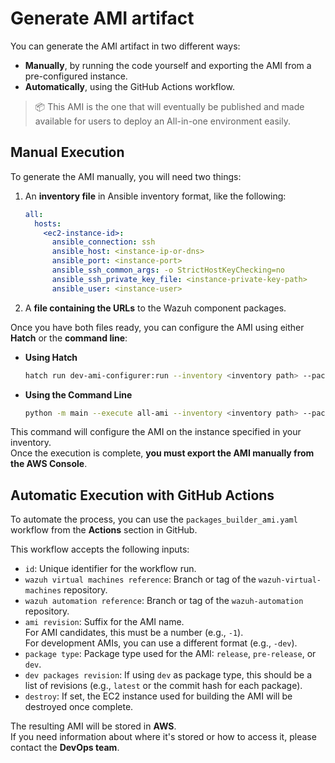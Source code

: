 # Generate AMI artifact

You can generate the AMI artifact in two different ways:

- **Manually**, by running the code yourself and exporting the AMI from a pre-configured instance.
- **Automatically**, using the GitHub Actions workflow.

> 📦 This AMI is the one that will eventually be published and made available for users to deploy an All-in-one environment easily.

## Manual Execution

To generate the AMI manually, you will need two things:

1. An **inventory file** in Ansible inventory format, like the following:

    ```yaml
    all:
      hosts:
        <ec2-instance-id>:
          ansible_connection: ssh
          ansible_host: <instance-ip-or-dns>
          ansible_port: <instance-port>
          ansible_ssh_common_args: -o StrictHostKeyChecking=no
          ansible_ssh_private_key_file: <instance-private-key-path>
          ansible_user: <instance-user>
    ```

2. A **file containing the URLs** to the Wazuh component packages.

Once you have both files ready, you can configure the AMI using either **Hatch** or the **command line**:

- **Using Hatch**

  ```bash
  hatch run dev-ami-configurer:run --inventory <inventory path> --packages-url-path <urls file path>
  ```

- **Using the Command Line**

  ```bash
  python -m main --execute all-ami --inventory <inventory path> --packages-url-path <urls file path>
  ```

This command will configure the AMI on the instance specified in your inventory.  
Once the execution is complete, **you must export the AMI manually from the AWS Console**.

## Automatic Execution with GitHub Actions

To automate the process, you can use the `packages_builder_ami.yaml` workflow from the **Actions** section in GitHub.

This workflow accepts the following inputs:

- `id`: Unique identifier for the workflow run.
- `wazuh virtual machines reference`: Branch or tag of the `wazuh-virtual-machines` repository.
- `wazuh automation reference`: Branch or tag of the `wazuh-automation` repository.
- `ami revision`: Suffix for the AMI name.  
  For AMI candidates, this must be a number (e.g., `-1`).  
  For development AMIs, you can use a different format (e.g., `-dev`).
- `package type`: Package type used for the AMI: `release`, `pre-release`, or `dev`.
- `dev packages revision`: If using `dev` as package type, this should be a list of revisions (e.g., `latest` or the commit hash for each package).
- `destroy`: If set, the EC2 instance used for building the AMI will be destroyed once complete.

The resulting AMI will be stored in **AWS**.  
If you need information about where it's stored or how to access it, please contact the **DevOps team**.
